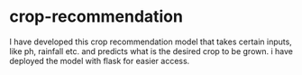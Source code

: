 # crop-recommendation
I have developed this crop recommendation model that takes certain inputs, like ph, rainfall etc. and predicts what is the desired crop to be grown. i have deployed the model with flask for easier access.
